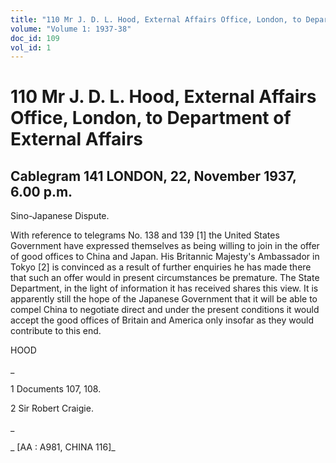 ```yaml
---
title: "110 Mr J. D. L. Hood, External Affairs Office, London, to Department of External Affairs"
volume: "Volume 1: 1937-38"
doc_id: 109
vol_id: 1
---
```


# 110 Mr J. D. L. Hood, External Affairs Office, London, to Department of External Affairs

## Cablegram 141 LONDON, 22, November 1937, 6.00 p.m.

Sino-Japanese Dispute.

With reference to telegrams No. 138 and 139 [1] the United States Government have expressed themselves as being willing to join in the offer of good offices to China and Japan. His Britannic Majesty's Ambassador in Tokyo [2] is convinced as a result of further enquiries he has made there that such an offer would in present circumstances be premature. The State Department, in the light of information it has received shares this view. It is apparently still the hope of the Japanese Government that it will be able to compel China to negotiate direct and under the present conditions it would accept the good offices of Britain and America only insofar as they would contribute to this end.

HOOD

_

1 Documents 107, 108.

2 Sir Robert Craigie.

_

_ [AA : A981, CHINA 116]_
